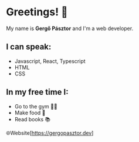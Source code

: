 # Greetings! 👋
My name is **Gergő Pásztor** and I'm a web developer.

## I can speak:
- Javascript, React, Typescript
- HTML
- CSS

## In my free time I:
- Go to the gym 🏋️‍♂️
- Make food 🍗
- Read books 📚

🌐Website[https://gergopasztor.dev]
